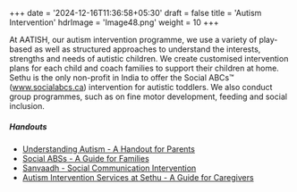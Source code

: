 +++
date = '2024-12-16T11:36:58+05:30'
draft = false
title = 'Autism Intervention'
hdrImage = 'Image48.png'
weight = 10
+++

At AATISH, our autism intervention programme, we use a variety of play-based as well as structured approaches to understand the interests, strengths and needs of autistic children. We create customised intervention plans for each child and coach families to support their children at home. Sethu is the only non-profit in India to offer the Social ABCs™ (www.socialabcs.ca) intervention for autistic toddlers. We also conduct group programmes, such as on fine motor development, feeding and social inclusion.

##### Handouts

-   [Understanding Autism - A Handout for Parents](/pdf/understanding-autism.pdf)
-   [Social ABSs - A Guide for Families](/pdf/social-abcs.pdf)
-   [Sanvaadh - Social Communication Intervention](/pdf/sanvaad.pdf)
-   [Autism Intervention Services at Sethu - A Guide for Caregivers](/pdf/autism-caregivers.pdf)

